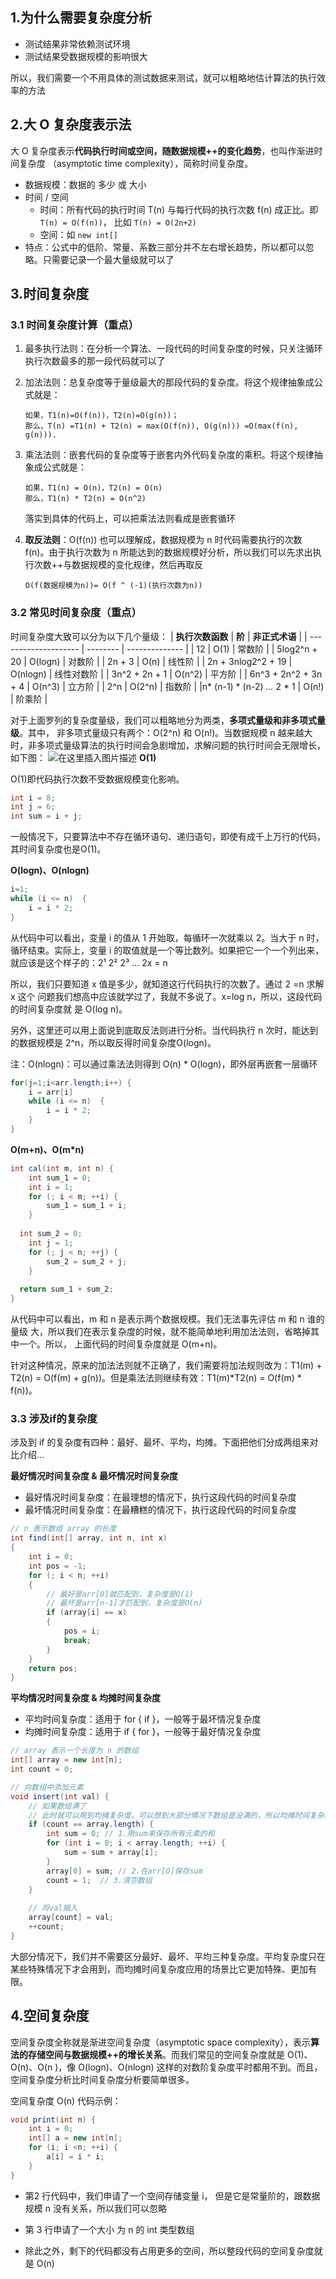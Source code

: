 ## 1.为什么需要复杂度分析
* 测试结果非常依赖测试环境
* 测试结果受数据规模的影响很大

所以，我们需要一个不用具体的测试数据来测试，就可以粗略地估计算法的执行效率的方法

## 2.大 O 复杂度表示法
大 O 复杂度表示**代码执行时间或空间，随数据规模++的变化趋势**，也叫作渐进时间复杂度 （asymptotic time complexity），简称时间复杂度。

- 数据规模：数据的 多少 或 大小
- 时间 / 空间
  - 时间：所有代码的执行时间 T(n) 与每行代码的执行次数 f(n) 成正比。即 `T(n) = O(f(n))`， 比如 `T(n) = O(2n+2)`
  - 空间：如 `new int[]`
- 特点：公式中的低阶、常量、系数三部分并不左右增长趋势，所以都可以忽略。只需要记录一个最大量级就可以了

## 3.时间复杂度
### 3.1 时间复杂度计算（重点）

1. 最多执行法则：在分析一个算法、一段代码的时间复杂度的时候，只关注循环执行次数最多的那一段代码就可以了

2. 加法法则：总复杂度等于量级最大的那段代码的复杂度。将这个规律抽象成公式就是：
	```
	如果，T1(n)=O(f(n))，T2(n)=O(g(n))；
	那么，T(n) =T1(n) + T2(n) = max(O(f(n)), O(g(n))) =O(max(f(n), g(n))).
	```
3. 乘法法则：嵌套代码的复杂度等于嵌套内外代码复杂度的乘积。将这个规律抽象成公式就是：
	```
	如果，T1(n) = O(n)，T2(n) = O(n)
	那么，T1(n) * T2(n) = O(n^2)
	```
	落实到具体的代码上，可以把乘法法则看成是嵌套循环

4. **取反法则**：O(f(n)) 也可以理解成，数据规模为 n 时代码需要执行的次数 f(n)。由于执行次数为 n 所能达到的数据规模好分析，所以我们可以先求出执行次数++与数据规模的变化规律，然后再取反
	```
	O(f(数据规模为n))= O(f ^ (-1)(执行次数为n))
	```
### 3.2 常见时间复杂度（重点）
时间复杂度大致可以分为以下几个量级：
| **执行次数函数**     | **阶**   | **非正式术语** |
| -------------------- | -------- | -------------- |
| 12                   | O(1)     | 常数阶         |
| 5log2^n + 20         | O(logn)  | 对数阶         |
| 2n + 3               | O(n)     | 线性阶         |
| 2n + 3nlog2^2 + 19   | O(nlogn) | 线性对数阶     |
| 3n^2 + 2n + 1        | O(n^2)   | 平方阶         |
| 6n^3 + 2n^2 + 3n + 4 | O(n^3)   | 立方阶         |
| 2^n                  | O(2^n)   | 指数阶         |
|n* (n-1) * (n-2) *...* 2 * 1 | O(n!)  | 阶乘阶 |

对于上面罗列的复杂度量级，我们可以粗略地分为两类，**多项式量级和非多项式量级**。其中， 非多项式量级只有两个：O(2^n) 和 O(n!)。当数据规模 n 越来越大时，非多项式量级算法的执行时间会急剧增加，求解问题的执行时间会无限增长，如下图：
![在这里插入图片描述](https://img-blog.csdnimg.cn/20201006231642756.png?x-oss-process=image/watermark,type_ZmFuZ3poZW5naGVpdGk,shadow_10,text_aHR0cHM6Ly9ibG9nLmNzZG4ubmV0L3dlaXhpbl80MzkzNTkyNw==,size_16,color_FFFFFF,t_70#pic_center)
**O(1)**

O(1)即代码执行次数不受数据规模变化影响。
```java
int i = 8; 
int j = 6; 
int sum = i + j;
```
一般情况下，只要算法中不存在循环语句、递归语句，即使有成千上万行的代码，其时间复杂度也是Ο(1)。

**O(logn)、O(nlogn)**
```java
i=1; 
while (i <= n)  {   
    i = i * 2; 
}
```
从代码中可以看出，变量 i 的值从 1 开始取，每循环一次就乘以 2。当大于 n 时，循环结束。实际上，变量 i 的取值就是一个等比数列。如果把它一个一个列出来，就应该是这个样子的：2¹ 2² 2³ ... 2x = n

所以，我们只要知道 x 值是多少，就知道这行代码执行的次数了。通过 2 =n 求解 x 这个 问题我们想高中应该就学过了，我就不多说了。x=log n，所以，这段代码的时间复杂度就 是 O(log n)。

另外，这里还可以用上面说到底取反法则进行分析。当代码执行 n 次时，能达到的数据规模是 2^n，所以取反得时间复杂度O(logn)。

注：O(nlogn)：可以通过乘法法则得到 O(n) * O(logn)，即外层再嵌套一层循环
```java
for(j=1;i<arr.length;i++) {
	i = arr[i]
    while (i <= n)  {   
    	i = i * 2; 
	}
}
```
**O(m+n)、O(m*n)**

```java
int cal(int m, int n) {  
    int sum_1 = 0; 
    int i = 1; 
    for (; i < m; ++i) { 
        sum_1 = sum_1 + i; 
    }
 
  int sum_2 = 0;  
    int j = 1;  
    for (; j < n; ++j) {   
        sum_2 = sum_2 + j; 
    }
 
  return sum_1 + sum_2;
}
```

从代码中可以看出，m 和 n 是表示两个数据规模。我们无法事先评估 m 和 n 谁的量级 大，所以我们在表示复杂度的时候，就不能简单地利用加法法则，省略掉其中一个。所以， 上面代码的时间复杂度就是 O(m+n)。

针对这种情况，原来的加法法则就不正确了，我们需要将加法规则改为：T1(m) + T2(n) = O(f(m) + g(n))。但是乘法法则继续有效：T1(m)*T2(n) = O(f(m) * f(n))。

### 3.3 涉及if的复杂度
涉及到 if 的复杂度有四种：最好、最坏、平均，均摊。下面把他们分成两组来对比介绍...

**最好情况时间复杂度 & 最坏情况时间复杂度**

* 最好情况时间复杂度：在最理想的情况下，执行这段代码的时间复杂度
* 最坏情况时间复杂度：在最糟糕的情况下，执行这段代码的时间复杂度
```java
// n 表示数组 array 的长度 
int find(int[] array, int n, int x) 
{  
    int i = 0;  
 	int pos = -1;  
 	for (; i < n; ++i) 
    {    
    	// 最好是arr[0]就匹配到，复杂度是O(1)
    	// 最坏是arr[n-1]才匹配到，复杂度是O(n)
    	if (array[i] == x) 
        {   
            pos = i;       
         	break;    
        }  
    }  
    return pos; 
}
```
**平均情况时间复杂度 & 均摊时间复杂度**

* 平均时间复杂度：适用于 for { if }，一般等于最坏情况复杂度
* 均摊时间复杂度：适用于 if { for }，一般等于最好情况复杂度

```java
// array 表示一个长度为 n 的数组 
int[] array = new int[n]; 
int count = 0;

// 向数组中添加元素
void insert(int val) {  
	// 如果数组满了
	// 此时就可以用到均摊复杂度。可以想到大部分情况下数组是没满的，所以均摊时间复杂度=最好时间复杂度=O(1)
    if (count == array.length) {       
        int sum = 0; // 1.用sum来保存所有元素的和
        for (int i = 0; i < array.length; ++i) {          
            sum = sum + array[i];       
        }       
        array[0] = sum; // 2.在arr[O]保存sum    
        count = 1;  // 3.清空数组
    }
 	
 	// 将val插入
    array[count] = val;    
    ++count; 
}
```
大部分情况下，我们并不需要区分最好、最坏、平均三种复杂度。平均复杂度只在某些特殊情况下才会用到，而均摊时间复杂度应用的场景比它更加特殊、更加有限。
## 4.空间复杂度
空间复杂度全称就是渐进空间复杂度（asymptotic space complexity），表示**算法的存储空间与数据规模++的增长关系**。而我们常见的空间复杂度就是 O(1)、O(n)、O(n )，像 O(logn)、O(nlogn) 这样的对数阶复杂度平时都用不到。而且，空间复杂度分析比时间复杂度分析要简单很多。

空间复杂度 O(n) 代码示例：

```java
void print(int n) {  
    int i = 0; 
    int[] a = new int[n]; 
    for (i; i <n; ++i) {   
        a[i] = i * i; 
    }
}
```

* 第2 行代码中，我们申请了一个空间存储变量 i， 但是它是常量阶的，跟数据规模 n 没有关系，所以我们可以忽略

* 第 3 行申请了一个大小 为 n 的 int 类型数组

* 除此之外，剩下的代码都没有占用更多的空间，所以整段代码的空间复杂度就是 O(n)

